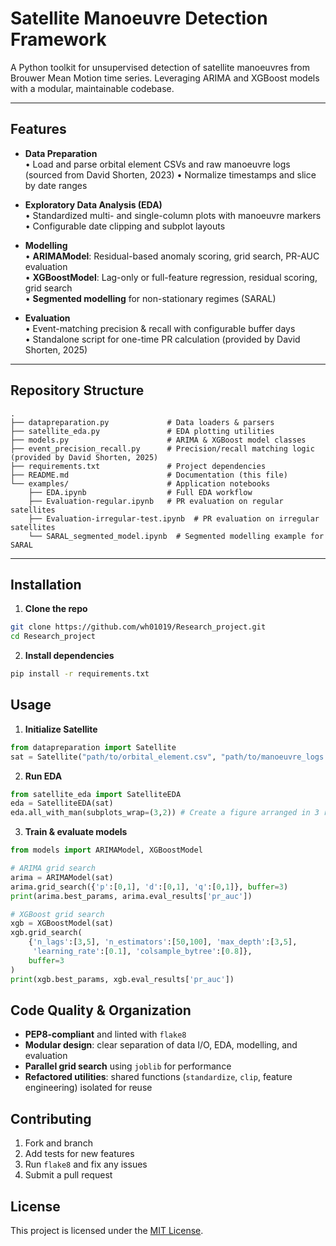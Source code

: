 # Satellite Manoeuvre Detection Framework

A Python toolkit for unsupervised detection of satellite manoeuvres from Brouwer Mean Motion time series. Leveraging ARIMA and XGBoost models with a modular, maintainable codebase.

---

## Features

- **Data Preparation**  
  • Load and parse orbital element CSVs and raw manoeuvre logs (sourced from David Shorten, 2023)
  • Normalize timestamps and slice by date ranges

- **Exploratory Data Analysis (EDA)**  
  • Standardized multi- and single-column plots with manoeuvre markers  
  • Configurable date clipping and subplot layouts

- **Modelling**  
  • **ARIMAModel**: Residual-based anomaly scoring, grid search, PR-AUC evaluation  
  • **XGBoostModel**: Lag-only or full-feature regression, residual scoring, grid search  
  • **Segmented modelling** for non-stationary regimes (SARAL)

- **Evaluation**  
  • Event-matching precision & recall with configurable buffer days  
  • Standalone script for one-time PR calculation (provided by David Shorten, 2025)

---

## Repository Structure

```plaintext
.
├── datapreparation.py             # Data loaders & parsers
├── satellite_eda.py               # EDA plotting utilities
├── models.py                      # ARIMA & XGBoost model classes
├── event_precision_recall.py      # Precision/recall matching logic (provided by David Shorten, 2025)
├── requirements.txt               # Project dependencies
├── README.md                      # Documentation (this file)
└── examples/                      # Application notebooks
    ├── EDA.ipynb                  # Full EDA workflow
    ├── Evaluation-regular.ipynb   # PR evaluation on regular satellites
    ├── Evaluation-irregular-test.ipynb  # PR evaluation on irregular satellites
    └── SARAL_segmented_model.ipynb  # Segmented modelling example for SARAL
```


---

## Installation

1. **Clone the repo**  
 ```bash
 git clone https://github.com/wh01019/Research_project.git
 cd Research_project
 ```

2. **Install dependencies**
```bash
pip install -r requirements.txt
```

## Usage

1. **Initialize Satellite**
```python
from datapreparation import Satellite
sat = Satellite("path/to/orbital_element.csv", "path/to/manoeuvre_logs.txt")
```

2. **Run EDA**
 ```python
 from satellite_eda import SatelliteEDA
 eda = SatelliteEDA(sat)
 eda.all_with_man(subplots_wrap=(3,2)) # Create a figure arranged in 3 rows and 2 columns of subplots
 ```

3. **Train & evaluate models**
```python
from models import ARIMAModel, XGBoostModel

# ARIMA grid search
arima = ARIMAModel(sat)
arima.grid_search({'p':[0,1], 'd':[0,1], 'q':[0,1]}, buffer=3)
print(arima.best_params, arima.eval_results['pr_auc'])

# XGBoost grid search
xgb = XGBoostModel(sat)
xgb.grid_search(
    {'n_lags':[3,5], 'n_estimators':[50,100], 'max_depth':[3,5],
     'learning_rate':[0.1], 'colsample_bytree':[0.8]},
    buffer=3
)
print(xgb.best_params, xgb.eval_results['pr_auc'])
```

## Code Quality & Organization

- **PEP8-compliant** and linted with `flake8`
- **Modular design**: clear separation of data I/O, EDA, modelling, and evaluation
- **Parallel grid search** using `joblib` for performance
- **Refactored utilities**: shared functions (`standardize`, `clip`, feature engineering) isolated for reuse

## Contributing

1. Fork and branch  
2. Add tests for new features  
3. Run `flake8` and fix any issues  
4. Submit a pull request  

## License

This project is licensed under the [MIT License](LICENSE).
